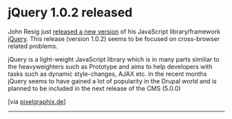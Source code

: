 # jQuery 1.0.2 released

John Resig just [released a new version](http://jquery.com/blog/2006/10/09/jquery-102/) of his JavaScript library/framework [jQuery](http://jquery.com/). This release (version 1.0.2) seems to be focused on cross-browser related problems.

jQuery is a light-weight JavaScript library which is in many parts similiar to the heavyweighters such as Prototype and aims to help developers with tasks such as dynamic style-changes, AJAX etc. In the recent months jQuery seems to have gained a lot of popularity in the Drupal world and is planned to be included in the next release of the CMS (5.0.0)

[via [pixelgraphix.de](http://www.pixelgraphix.de/einzeiler/2006-10/jquery-nun-in-version-102-verfuegbar.php)]


-------------------------------

